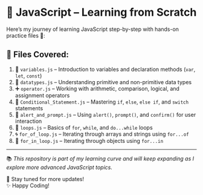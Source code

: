 # 📘 JavaScript – Learning from Scratch

Here’s my journey of learning JavaScript step-by-step with hands-on practice files 🚀:

## 📂 Files Covered:

1. 📄 `variables.js` – Introduction to variables and declaration methods (`var`, `let`, `const`)
2. 🧮 `datatypes.js` – Understanding primitive and non-primitive data types
3. ➕ `operator.js` – Working with arithmetic, comparison, logical, and assignment operators
4. 🔀 `Conditional_Statement.js` – Mastering `if`, `else`, `else if`, and `switch` statements
5. 💬 `alert_and_prompt.js` – Using `alert()`, `prompt()`, and `confirm()` for user interaction
6. 🔁 `loops.js` – Basics of `for`, `while`, and `do...while` loops
7. 🌀 `for_of_loop.js` – Iterating through arrays and strings using `for...of`
8. 🧭 `for_in_loop.js` – Iterating through objects using `for...in`

---

📚 *This repository is part of my learning curve and will keep expanding as I explore more advanced JavaScript topics.*

🔗 Stay tuned for more updates!  
✨ Happy Coding!

